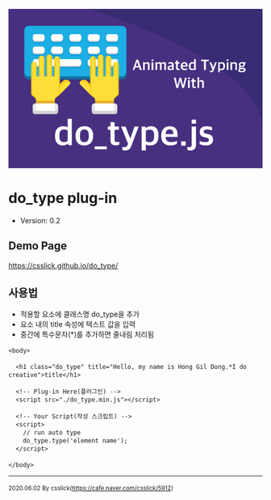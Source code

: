 ![do_type.png](./do_type.png)
# do_type plug-in 
- Version: 0.2

## Demo Page  
https://csslick.github.io/do_type/

## 사용법
- 적용할 요소에 클래스명 do_type을 추가
- 요소 내의 title 속성에 텍스트 값을 입력
- 중간에 특수문자(*)를 추가하면 줄내림 처리됨

```
<body>

  <h1 class="do_type" title="Hello, my name is Hong Gil Dong.*I do creative">title</h1>
  
  <!-- Plug-in Here(플러그인) -->
  <script src="./do_type.min.js"></script>
  
  <!-- Your Script(작성 스크립트) -->
  <script>
    // run auto type
    do_type.type('element name');  
  </script>
  
</body>
```
---
<small>2020.06.02 By csslick(https://cafe.naver.com/csslick/5912)</small>
